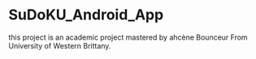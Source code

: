 # SuDoKU_Android_App

this project is an academic project mastered by ahcène Bounceur From University of Western Brittany.
